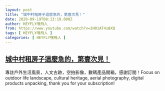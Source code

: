 ```yaml
---
layout: post
title: "城中村租房子這麼急的，第壹次見！"
date: 2020-09-19T08:13:19.000Z
author: HEYFLY嘿飛人
from: https://www.youtube.com/watch?v=2H01AT4sBXQ
tags: [ HEYFLY嘿飛人 ]
categories: [ HEYFLY嘿飛人 ]
---
```

<!--1600503199000-->
[城中村租房子這麼急的，第壹次見！](https://www.youtube.com/watch?v=2H01AT4sBXQ)
------

<div>
專註戶外生活風景，人文古跡，空拍影像，數碼產品開箱，感謝訂閱！Focus on outdoor life landscape, cultural heritage, aerial photography, digital products unpacking, thank you for your subscription!
</div>
